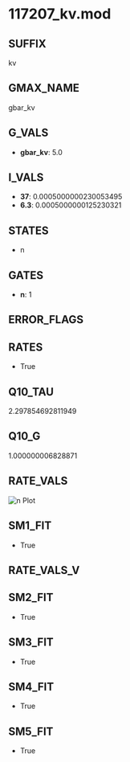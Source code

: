 # 117207_kv.mod

## SUFFIX

kv

## GMAX_NAME

gbar_kv

## G_VALS

- **gbar_kv**: 5.0

## I_VALS

- **37**: 0.0005000000230053495
- **6.3**: 0.0005000000125230321

## STATES

- n

## GATES

- **n**: 1

## ERROR_FLAGS


## RATES

- True

## Q10_TAU

2.297854692811949

## Q10_G

1.000000006828871

## RATE_VALS

![n Plot](/Users/pbozelos/Dropbox/icg-Chai-Panos/supermodels/output_markdown_files/K/117207_kv.mod/images/n.png)

## SM1_FIT

- True

## RATE_VALS_V

## SM2_FIT

- True

## SM3_FIT

- True

## SM4_FIT

- True

## SM5_FIT

- True

